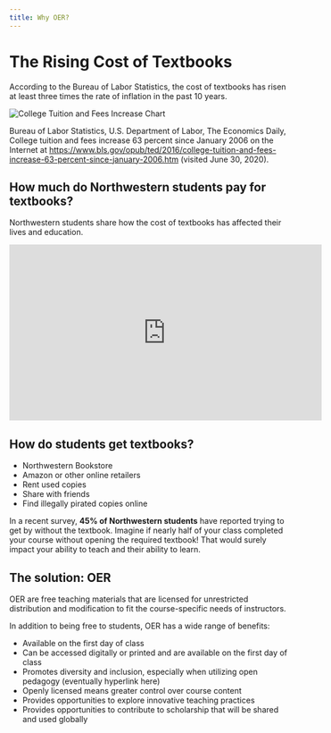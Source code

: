 ```yaml
---
title: Why OER?
---
```


# The Rising Cost of Textbooks

According to the Bureau of Labor Statistics, the cost of textbooks has risen at least three times the rate of inflation in the past 10 years. 

![College Tuition and Fees Increase Chart](lhmckeen/course-in-a-box/img/bls-chart.png)

Bureau of Labor Statistics, U.S. Department of Labor, The Economics Daily, College tuition and fees increase 63 percent since January 2006 on the Internet at <https://www.bls.gov/opub/ted/2016/college-tuition-and-fees-increase-63-percent-since-january-2006.htm> (visited June 30, 2020).

## How much do Northwestern students pay for textbooks?

Northwestern students share how the cost of textbooks has affected their lives and education.

<iframe width="560" height="315" src="https://www.youtube.com/embed/EJkNbCb5fPY" frameborder="0" allow="accelerometer; autoplay; encrypted-media; gyroscope; picture-in-picture" allowfullscreen></iframe>

## How do students get textbooks?

- Northwestern Bookstore
- Amazon or other online retailers
- Rent used copies
- Share with friends
- Find illegally pirated copies online

In a recent survey, **45% of Northwestern students** have reported trying to get by without the textbook. Imagine if nearly half of your class completed your course without opening the required textbook! That would surely impact your ability to teach and their ability to learn.

## The solution: OER

OER are free teaching materials that are licensed for unrestricted distribution and modification to fit the course-specific needs of instructors.

In addition to being free to students, OER has a wide range of benefits:

- Available on the first day of class
- Can be accessed digitally or printed and are available on the first day of class
- Promotes diversity and inclusion, especially when utilizing open pedagogy (eventually hyperlink here)
- Openly licensed means greater control over course content
- Provides opportunities to explore innovative teaching practices
- Provides opportunities to contribute to scholarship that will be shared and used globally
